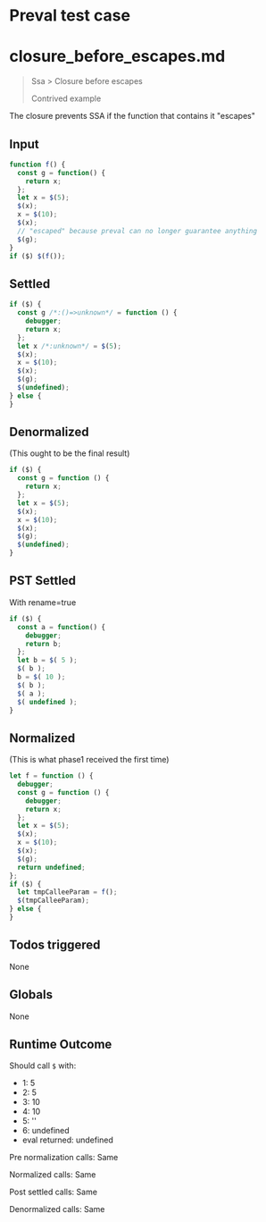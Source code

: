 # Preval test case

# closure_before_escapes.md

> Ssa > Closure before escapes
>
> Contrived example

The closure prevents SSA if the function that contains it "escapes"

## Input

`````js filename=intro
function f() {
  const g = function() {
    return x;
  };
  let x = $(5);
  $(x);
  x = $(10);
  $(x);
  // "escaped" because preval can no longer guarantee anything
  $(g);
}
if ($) $(f());
`````


## Settled


`````js filename=intro
if ($) {
  const g /*:()=>unknown*/ = function () {
    debugger;
    return x;
  };
  let x /*:unknown*/ = $(5);
  $(x);
  x = $(10);
  $(x);
  $(g);
  $(undefined);
} else {
}
`````


## Denormalized
(This ought to be the final result)

`````js filename=intro
if ($) {
  const g = function () {
    return x;
  };
  let x = $(5);
  $(x);
  x = $(10);
  $(x);
  $(g);
  $(undefined);
}
`````


## PST Settled
With rename=true

`````js filename=intro
if ($) {
  const a = function() {
    debugger;
    return b;
  };
  let b = $( 5 );
  $( b );
  b = $( 10 );
  $( b );
  $( a );
  $( undefined );
}
`````


## Normalized
(This is what phase1 received the first time)

`````js filename=intro
let f = function () {
  debugger;
  const g = function () {
    debugger;
    return x;
  };
  let x = $(5);
  $(x);
  x = $(10);
  $(x);
  $(g);
  return undefined;
};
if ($) {
  let tmpCalleeParam = f();
  $(tmpCalleeParam);
} else {
}
`````


## Todos triggered


None


## Globals


None


## Runtime Outcome


Should call `$` with:
 - 1: 5
 - 2: 5
 - 3: 10
 - 4: 10
 - 5: '<function>'
 - 6: undefined
 - eval returned: undefined

Pre normalization calls: Same

Normalized calls: Same

Post settled calls: Same

Denormalized calls: Same
